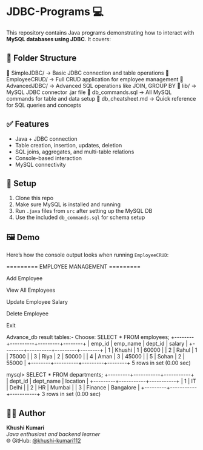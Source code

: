 # JDBC-Programs 💻

This repository contains Java programs demonstrating how to interact with **MySQL databases using JDBC**. It covers:

## 📂 Folder Structure

📁 SimpleJDBC/ → Basic JDBC connection and table operations
📁 EmployeeCRUD/ → Full CRUD application for employee management
📁 AdvancedJDBC/ → Advanced SQL operations like JOIN, GROUP BY
📁 lib/ → MySQL JDBC connector .jar file
📄 db_commands.sql → All MySQL commands for table and data setup
📄 db_cheatsheet.md → Quick reference for SQL queries and concepts



## ✅ Features

- Java + JDBC connection
- Table creation, insertion, updates, deletion
- SQL joins, aggregates, and multi-table relations
- Console-based interaction
- MySQL connectivity

## 🚀 Setup

1. Clone this repo  
2. Make sure MySQL is installed and running  
3. Run `.java` files from `src` after setting up the MySQL DB  
4. Use the included `db_commands.sql` for schema setup
   
## 🖼️ Demo

Here’s how the console output looks when running `EmployeeCRUD`:

========= EMPLOYEE MANAGEMENT =========

Add Employee

View All Employees

Update Employee Salary

Delete Employee

Exit


Advance_db result tables:-
Choose: SELECT * FROM employees;
+--------+----------+---------+--------+
| emp_id | emp_name | dept_id | salary |
+--------+----------+---------+--------+
|      1 | Khushi   |       1 |  60000 |
|      2 | Rahul    |       1 |  75000 |
|      3 | Riya     |       2 |  50000 |
|      4 | Aman     |       3 |  45000 |
|      5 | Sohan    |       2 |  55000 |
+--------+----------+---------+--------+
5 rows in set (0.00 sec)

mysql> SELECT * FROM departments;
+---------+-----------+-----------+
| dept_id | dept_name | location  |
+---------+-----------+-----------+
|       1 | IT        | Delhi     |
|       2 | HR        | Mumbai    |
|       3 | Finance   | Bangalore |
+---------+-----------+-----------+
3 rows in set (0.00 sec)


## 👩‍💻 Author

**Khushi Kumari**  
_Java enthusiast and backend learner_  
🌐 GitHub: [@khushi-kumari112](https://github.com/khushi-kumari112)

